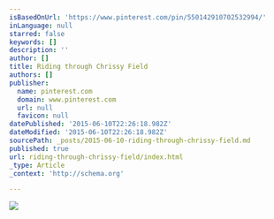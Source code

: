 ```yaml
---
isBasedOnUrl: 'https://www.pinterest.com/pin/550142910702532994/'
inLanguage: null
starred: false
keywords: []
description: ''
author: []
title: Riding through Chrissy Field
authors: []
publisher:
  name: pinterest.com
  domain: www.pinterest.com
  url: null
  favicon: null
datePublished: '2015-06-10T22:26:18.982Z'
dateModified: '2015-06-10T22:26:18.982Z'
sourcePath: _posts/2015-06-10-riding-through-chrissy-field.md
published: true
url: riding-through-chrissy-field/index.html
_type: Article
_context: 'http://schema.org'

---
```

![](https://s-media-cache-ak0.pinimg.com/236x/00/d3/27/00d327a69b85d0e052ef8f71c158c4b1.jpg)